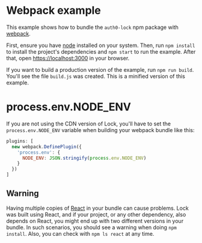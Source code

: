 # Webpack example

This example shows how to bundle the `auth0-lock` npm package with [webpack](https://webpack.js.org).

First, ensure you have [node](https://nodejs.org/) installed on your system. Then, run `npm install` to install the project's dependencies and `npm start` to run the example. After that, open [https://localhost:3000](https://localhost:3000) in your browser.

If you want to build a production version of the example, run `npm run build`. You'll see the file `build.js` was created. This is a minified version of this example.

# process.env.NODE_ENV

If you are not using the CDN version of Lock, you'll have to set the `process.env.NODE_ENV` variable when building your webpack bundle like this:

```js
plugins: [
  new webpack.DefinePlugin({
    'process.env': {
      NODE_ENV: JSON.stringify(process.env.NODE_ENV)
    }
  })
]
```

## Warning

Having multiple copies of [React](https://facebook.github.io/react) in your bundle can cause problems. Lock was built using React, and if your project, or any other dependency, also depends on React, you might end up with two different versions in your bundle. In such scenarios, you should see a warning when doing `npm install`. Also, you can check with `npm ls react` at any time.
